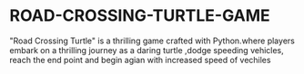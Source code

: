 # ROAD-CROSSING-TURTLE-GAME
"Road Crossing Turtle" is a thrilling game crafted with Python.where players embark on a thrilling journey as a daring turtle ,dodge speeding vehicles, reach the end point and begin agian with increased speed of vechiles
